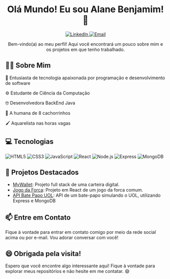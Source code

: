 <h1 align="center">Olá Mundo! Eu sou Alane Benjamim! 👋</h1>

<p align="center">
  <a href="https://www.linkedin.com/in/alanebenjamim/" target="_blank">
    <img src="https://img.shields.io/badge/-LinkedIn-blue?style=flat-square&logo=linkedin&logoColor=white" alt="LinkedIn">
  </a>

  <a href="mailto:alanebenjamimdossantos@gmail.com" target="_blank">
    <img src="https://img.shields.io/badge/-Email-D14836?style=flat-square&logo=gmail&logoColor=white" alt="Email">
  </a>
</p>

<p align="center">Bem-vindo(a) ao meu perfil! Aqui você encontrará um pouco sobre mim e os projetos em que tenho trabalhado.</p>

## 👩‍💻 Sobre Mim

<p>🤩 Entusiasta de tecnologia apaixonada por programação e desenvolvimento de software</p>
<p>⚙️ Estudante de Ciência da Computação</p>
<p>🤓 Desenvolvedora BackEnd Java</p>
<p>🐾 A humana de 8 cachorrinhos</p>
<p>🖌️ Aquarelista nas horas vagas</p>


## 💻 Tecnologias

<div>

![HTML5](https://img.shields.io/badge/-HTML5-E34F26?style=flat-square&logo=html5&logoColor=white)    ![CSS3](https://img.shields.io/badge/-CSS3-1572B6?style=flat-square&logo=css3&logoColor=white)     ![JavaScript](https://img.shields.io/badge/-JavaScript-F7DF1E?style=flat-square&logo=javascript&logoColor=black)     ![React](https://img.shields.io/badge/-React-61DAFB?style=flat-square&logo=react&logoColor=black)    ![Node.js](https://img.shields.io/badge/-Node.js-339933?style=flat-square&logo=node.js&logoColor=white)     ![Express](https://img.shields.io/badge/-Express-000000?style=flat-square&logo=express&logoColor=white)     ![MongoDB](https://img.shields.io/badge/-MongoDB-47A248?style=flat-square&logo=mongodb&logoColor=white)

</div>


## 🌟 Projetos Destacados

- [MyWallet](https://github.com/aabenjamim/projeto14-mywallet-front): Projeto full stack de uma carteira digital.
- [Jogo da Forca](https://github.com/aabenjamim/Jogo-da-forca): Projeto em React de um jogo da forca comum.
- [API Bate Papo UOL](https://github.com/aabenjamim/projeto13-batepapo-uol-api): API de um bate-papo simulando o UOL, utilizando Express e MongoDB

## 📫 Entre em Contato

Fique à vontade para entrar em contato comigo por meio da rede social acima ou por e-mail. Vou adorar conversar com você!

## 😄 Obrigada pela visita!

Espero que você encontre algo interessante aqui! Fique à vontade para explorar meus repositórios e não hesite em me contatar. 😄
